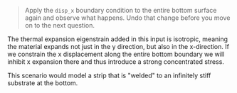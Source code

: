 > Apply the `disp_x` boundary condition to the entire bottom surface again and
> observe what happens. Undo that change before you move on to the next
> question.

The thermal expansion eigenstrain added in this input is isotropic, meaning the
material expands not just in the y direction, but also in the x-direction. If we
constrain the x displacement along the entire bottom boundary we will inhibit x
expansion there and thus introduce a strong concentrated stress.

This scenario would model a strip that is "welded" to an infinitely stiff
substrate at the bottom.
